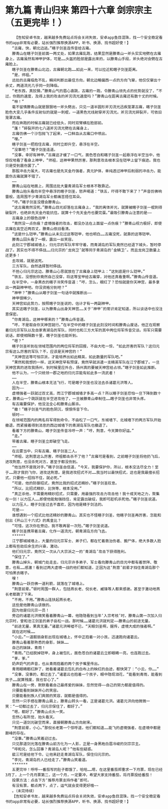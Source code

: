 # 第九篇 青山归来 第四十六章 剑宗宗主（五更完毕！）
        【告知安卓书友，越来越多免费站点将会关闭失效，安卓app鱼目混珠，找一个安全稳定看书的app非常有必要，站长强烈推荐换源APP，听书、换源、找书超好使！】
       “古雍，快，朝北边逃。”瞎子剑圣连传音给古雍。
       滕青山在瞎子剑圣前面一两丈处，如果古雍乱跑，结果显然是滕青山一斧头实实地劈在古雍身上，古雍虽然有神甲护体，可是……头盔的脸部是露出来的，以滕青山手段，斧头绝对会劈在古雍脸上。
       瞎子剑圣在滕青山北边，古雍朝北跑……如此一来，可以拉近和瞎子剑圣距离。
       “是，师祖。”
       远处的古雍临危不乱，瞬间判断出最佳方向，朝北边略偏西一点的方向飞窜，他仅仅窜出十余丈，两道流光几乎同一刻降临。
       “老东西，真狡猾。”滕青山气的眉心直跳，古雍的一跑，令滕青山领先点的优势就没了，“不过，你跑的速度，及得上我的攻击的斧刃流光速度吗？”滕青山在距离古雍还有数十丈的时候。
       “咻！”
       毫不留情滕青山就是狠狠地一斧头劈出，只见一道半圆形斧刃流光迅疾笼罩古雍，瞎子剑圣脸色大变几乎条件反射似的就是一刺棍，一道黑色光线射穿斧刃流光。斧刃流光碎裂开，可依旧笼罩古雍。
       而在奔跑的时候古雍就已经低头，同时双臂横在脸部前。
       “蓬！”碎裂开的七八道斧刃流光劈在古雍身上，
       古雍仿佛一个沙包抛飞了起来，一口鲜血从古雍口中喷出。
       “嗖。”
       瞎子剑圣一把抱住古雍，同时立即升空，悬浮在半空。
       “没事吧？”瞎子剑圣连道。
       “没事，幸好有神甲。”古雍这才缓了一口气，面色苍白和瞎子剑圣一起悬浮在半空当中，他惊叹地看了看身上神甲，“师祖，这神甲果然厉害，那荆意攻击根本没在铠甲上留下痕迹。我也只是受到震伤罢了。”
       那股冲击力虽大，可古雍也是先天金丹强者，真元护体，单纯透过神甲后削弱的冲击力，能震伤古雍就算不错了。
       ……
       滕青山站在地面上，周围远处大量青湖岛军士根本不敢靠近。
       滕青山抬头看向半空中悬浮的瞎子剑圣，怒声喝道：“铁五，吓得不敢下来了？”声音仿佛响雷般，连周围不少青湖岛军士都痛苦捂住耳朵。
       “哼。”瞎子剑圣没理会滕青山。
       “这古雍竟然没死。”滕青山目光却落在古雍身上，“我的离体斧光，就算被瞎子剑圣一棍刺得破裂开，也绝非先天金丹能抗住。就算十个先天金丹也要完蛋。”最吸引滕青山注意的是——
       古雍身上的银色战甲！
       “竟然没一点伤痕？虚境强者的攻击，都没办法在上面留一点伤痕？”滕青山视力极好，即使古雍在高空近两百丈，滕青山依旧看清。
       “这是什么铠甲。”滕青山从未见过这等铠甲，他也明白……古雍没死，就靠的这等铠甲。
       滕青山回头看了一眼，露出一丝笑容。
       此刻江宁郡城城墙上，归元宗的军队牢牢守着，而青湖岛的军队竟然已经退下城头，暂时停战了。其实也不得不停战……归元宗的‘龙岗卫’就等同于青湖岛的‘金鳞卫’。而且龙岗卫数量上还更多！
       去攻城，就是送死。
       三方军队，自然选择暂时停战。
       不担心归元宗这边，滕青山心思就放在了古雍身上铠甲上：“这到底是什么铠甲。”
       “铁五，没想到你竟然自己没穿，将这等宝甲给古雍穿，对他还真看重啊。”滕青山传音道。
       在半空中，一身黑衣的瞎子冷笑传音道：“哼，怎么，眼红了？恐怕就是你天神宫，最多拿出一两副神甲吧。你没资格分到吧？”
       “神甲？”滕青山从瞎子剑圣一句话中就推断出——
       神甲很稀少。
       天神宫如此势力，按照瞎子剑圣说的，估计才有一两副神甲。
       其实这瞎子剑圣，以为滕青山出身天神宫……关于‘神甲’的常识肯定知道，所以谈话中也没注意保密。
       “你青湖岛，这神甲哪来的？”滕青山传音道。
       “哼，不是取自你天神宫就行。”在半空中的瞎子剑圣此刻没时间和滕青山废话，他正在观察着归元宗军队以及自家青湖岛的军队，同时也和三方大军的其中两位将军传音交谈。将军只需要说话，即使相隔数十里，瞎子剑圣也能听到。
       “嗯？”
       瞎子剑圣听到在领域范围内的两位将军的回报，不由大吃一惊，“如此厉害的军队？这归元宗有这么厉害的军队？不，应该是天神宫的！”
       “天神宫这等可怕宗派，才能培养出如此精英，如此数量的军队吧。”
       “果然和我想的一样，这天神宫早有预谋，竟然早就派遣一支精英军队在江宁郡城了。一旦天神宫真的进攻我扬州，到时候里应外合，扬州真的要被天神宫给占领。”瞎子剑圣如此推断。
       他不认为，一个只统领一郡之地的归元宗能有如此多一流武者！
       ……
       人在半空，滕青山根本无法飞行，可是瞎子剑圣也没法去杀诸葛元洪等人。
       因为——
       虚境强者一跃就过百丈高，而江宁郡城城墙才多高一点？所以瞎子剑圣恐怕一旦下降到数十丈，滕青山一个跳跃就在半空进攻他了，一旦被滕青山牵制住……瞎子剑圣也非常头疼。
       有古雍要保护，他没法全心和滕青山厮杀。
       “撤！”瞎子剑圣气的脸色阴沉，恨恨传音下令。
       顿时——
       在领域范围内的两名将军得到命令，不由松了一口气，东城墙下、北城墙下的两方军队开始撤退，而紧接着得到消息的西边城墙下的青湖岛军队也撤退了。
       看着下方的滕青山，瞎子剑圣传音冷哼一声：“哼，荆意，今天算你好运。”
       “走。”
       带着古雍，瞎子剑圣立即破空飞走。
       ……
       在云雾当中，只有古雍、瞎子剑圣二人。
       “师祖，这荆意这么厉害，师祖都击杀不了他？”古雍可是看到，之前瞎子剑圣将他扔飞后，进攻荆意，也没杀死对方，甚至于都没伤到。
       “他当然不是我对手。”瞎子剑圣自信道，“今天，我要保护你，所以，根本没法尽全力！至于……刚才我扔飞你，进攻这荆意。是我进攻招式不对……我当时以最快招式，这也是我最擅长招式，只要他一招挡不住，就必死。”
       “可是，他的防御招式，竟然比我的招式还精妙。”瞎子剑圣叹息。
       “所以，比招式精妙，比快等，根本没用。”
       “真正杀他，不需要用精妙招式，只需要，用最强的攻击力攻击他！我十成天地之力，聚集在一剑！以力压人……即使他能勉强挡住，肯定露出破绽，我即可趁机杀死他。”瞎子剑圣说道。
       以力压人，瞎子剑圣过去不喜欢，因为他是精于剑法的。
       可是——
       谁想遇到一个招式比他还精妙的滕青山。其实也不怪瞎子剑圣，他瞎子剑圣再厉害，怎能和创出《开山三十六式》的禹皇比？
       “可惜，这次你在旁边，我不敢再冒一次险。”瞎子剑圣说道。
       瞎子剑圣携带着古雍，化作一道流光，朝青湖岛方向飞去。
       ******
       江宁郡城城墙上，大量的归元宗军士、弟子们，都在忙着救治伤者、搬尸体，绝大多数人脸上都有些劫后余生的兴奋，激动。
       他们归元宗，竟然又一次从八大宗派之一的‘青湖岛’攻击下获得胜利。
       “保住了。”
       滕青山掉头，朝城门处走去，归元宗许多弟子、军士看向滕青山的目光中都有着崇拜、敬意，也有……感激！看到过两大虚境一战的他们都知道，正因为这‘荆意’前辈才挡住青湖岛那个可怕黑衣瞎子。
       嗖！
       滕青山一跃仿佛一道利箭，就落在了城墙上。
       “荆意前辈。”顿时周围一群人，包括燕长老、倪长老、臧锋等人都来感谢。甚至于激动地燕长老都跪了下来。
       “不用，不用。”滕青山连扶起燕长老。
       这些是他滕青山该做的。
       因为他是归元宗一员！
       旁边的诸葛元洪微笑看着滕青山一幕，他隐隐看到当年‘入宗考核’时，滕青山第一次加入归元宗时，曾和沧江剑圣的弟子岳松一战。那时候……诸葛元洪就判定——滕青山的前途无量。
       “前途无量，果真无量。”诸葛元洪唏嘘不已，“天眼剑圣啊，据传，虚境大成的强者啊。”
       就在这时候……
       “小云。”一道靓丽身影出现在城墙上，怀中正抱着一对小孩，迅速跑向诸葛云。
       滕青山看着那熟悉的身影，妹妹……
       自己的妹妹，青雨！
       “青雨。”已经脱掉铠甲，身上被包扎，面色苍白的诸葛云立即眼睛一亮，也连跑过去。
       “爹，爹。”
       奶声奶气的声音，也从青雨抱着的两个孩子嘴里传出。
       青雨眼睛都红肿了，她看着诸葛云包扎的白布上的映红的血迹，都快哭了：“小云，你……”
       “没事，没事的，都过去了。”诸葛云也抱着一个孩子，眼中隐现泪花，“能看到青雨，能看到孩子……就算残废，我也甘心了。”
       滕青山在一旁，默默看着自己最疼爱的妹妹，忽然觉得——自己的努力都是值得的。
       只要能看到妹妹开心的笑容。
       只要能看到族人们爽朗的笑容，就都是值得的。
       忽然一只手搭在滕青山肩上，滕青山转头一看，正是诸葛元洪。诸葛元洪向他微微一笑：“一切都过去了，归元宗保住了，都好了。”
       “嗯，都好了。”滕青山点头一笑。
       忽然心有所觉，抬头看天。
       只见一道剑光破空而来，直接朝滕青山方向射来。
       “荆意前辈，小心。”那倪长老第一个惊呼道，他们都知道……能飞的虚境强者，在虚境中都是巅峰的存在。
       “没事。”滕青山笑着迎过去。
       只见那道剑光落在滕青山前方化为一人影，正是一身黑袍白眉冷峻的剑宗宗主。
       “呼和兄，怎么回事？青湖岛人呢？”他有些疑惑。
       裴三可是给他下令，让他来赶走青湖岛军队，保住归元宗的。
       “李兄，青湖岛的人已经走了。”滕青山笑着道。
       *******
       五更完毕！呼呼~~番茄写的肚子都饿了，哈哈……嗯，在这里番茄郑重求一下月票，现在已经3月了，上一个月月票第二，这一个月，一定要冲，希望大家支持番茄，将月票投给番茄！
       投票方法：点击下方‘推荐月票支持作者’即可。
       有没有票，都点两下，点了，运气就会变得更好哦~~
       。（未完待续）
       【告知安卓书友，越来越多免费站点将会关闭失效，安卓app鱼目混珠，找一个安全稳定看书的app非常有必要，站长强烈推荐换源APP，听书、换源、找书超好使！】